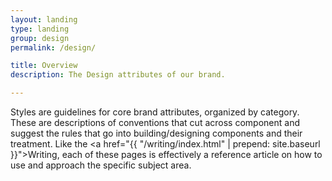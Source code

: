 ```yaml
---
layout: landing
type: landing
group: design
permalink: /design/

title: Overview
description: The Design attributes of our brand.

---
```


Styles are guidelines for core brand attributes, organized by category. These are descriptions of conventions that cut across component and suggest the rules that go into building/designing components and their treatment. Like the <a href="{{ "/writing/index.html" | prepend: site.baseurl }}">Writing</a>, each of these pages is effectively a reference article on how to use and approach the specific subject area.
